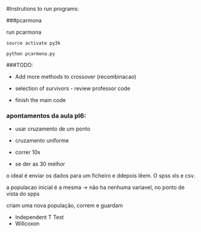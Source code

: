 #Instrutions to run programs:

###pcarmona

run pcarmona

    source activate py3k

    python pcarmona.py


###TODO:

- Add more methods to crossover (recombinacao)

- selection of survivors - review professor code

- finish the main code



### apontamentos da aula pl6:


- usar cruzamento de um ponto
- cruzamento uniforme


- correr 10x
- se der as 30 melhor

o ideal é enviar os dados para um ficheiro e ddepois lêem. O spss xls e csv.

a populacao inicial é a mesma
-> não ha nenhuma variavel, no ponto de vista do spps

criam uma nova população, correm e guardam

- Independent T Test
- Willcoxon
